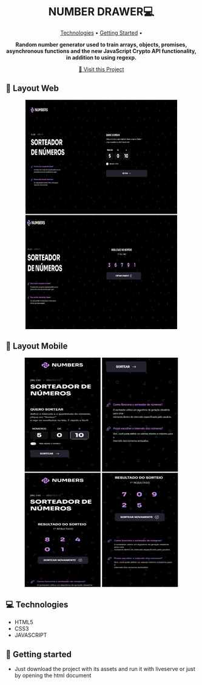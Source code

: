 <h1 align="center" style="font-weight: bold;">NUMBER DRAWER💻</h1>

<p align="center">
 <a href="#tech">Technologies</a> • 
 <a href="#started">Getting Started</a> • 
</p>

<p align="center">
    <b>
      Random number generator used to train arrays, objects, promises, asynchronous functions and the new JavaScript Crypto API functionality, in addition to using regexp.
    </b>
</p>

<p align="center">
     <a href="">📱 Visit this Project</a>
</p>

<h2 id="layout">🎨 Layout Web</h2>

<p align="center">
      <img src="./assets/printsReadme/homePageDesktop.png" alt="Imagem da pagina demonstrando como ela e" width="400px" height=300px">
      <img src="./assets/printsReadme/resultPageDesktop.png" alt="Imagem da pagina demonstrando como ela e" width="400px" height=300px">
</p>

<h2 id="layout">🎨 Layout Mobile</h2>

<p align="center">
      <img src="./assets/printsReadme/homePageMobile0.png" alt="Imagem da pagina demonstrando como ela e" width="200px" height=300px">
      <img src="./assets/printsReadme/homePageMobile1.png" alt="Imagem da pagina demonstrando como ela e" width="200px" height=300px">
      <img src="./assets/printsReadme/resultPageMobile0.png" alt="Imagem da pagina demonstrando como ela e" width="200px" height=300px">
      <img src="./assets/printsReadme/resultPageMobile1.png" alt="Imagem da pagina demonstrando como ela e" width="200px" height=300px">
</p>

<h2 id="tech">💻 Technologies</h2>

- HTML5
- CSS3
- JAVASCRIPT

<h2 id="started">🚀 Getting started</h2>

- Just download the project with its assets and run it with liveserve or just by opening the html document

